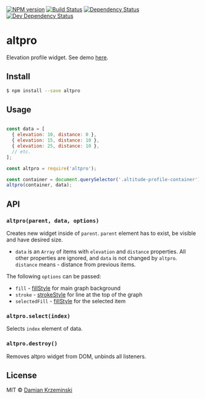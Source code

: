[![NPM version][npm-image]][npm-url]
[![Build Status][travis-image]][travis-url]
[![Dependency Status][deps-image]][deps-url]
[![Dev Dependency Status][deps-dev-image]][deps-dev-url]

# altpro

Elevation profile widget. See demo [here][demo].

## Install

```sh
$ npm install --save altpro
```

## Usage

```js

const data = [
  { elevation: 10, distance: 0 },
  { elevation: 15, distance: 10 },
  { elevation: 25, distance: 10 },
  // etc.
];

const altpro = require('altpro');

const container = document.querySelector('.altitude-profile-container');
altpro(container, data);

```

## API

### `altpro(parent, data, options)`

Creates new widget inside of `parent`. `parent` element has to exist, be visible and have desired size.

- `data` is an `Array` of items with `elevation` and `distance` properties. All other properties are
ignored, and `data` is not changed by `altpro`. `distance` means - distance from previous items.

The following `options` can be passed: 

- `fill` - [fillStyle] for main graph background
- `stroke` - [strokeStyle] for line at the top of the graph
- `selectedFill` - [fillStyle] for the selected item

### `altpro.select(index)`

Selects `index` element of data.

### `altpro.destroy()`

Removes altpro widget from DOM, unbinds all listeners.

## License

MIT © [Damian Krzeminski](https://pirxpilot.me)

[fillStyle]: https://developer.mozilla.org/en-US/docs/Web/API/CanvasRenderingContext2D/fillStyle
[strokeStyle]: https://developer.mozilla.org/en-US/docs/Web/API/CanvasRenderingContext2D/strokeStyle

[demo]: https://pirxpilot.github.io/altpro

[npm-image]: https://img.shields.io/npm/v/altpro.svg
[npm-url]: https://npmjs.org/package/altpro

[travis-url]: https://travis-ci.org/pirxpilot/altpro
[travis-image]: https://img.shields.io/travis/pirxpilot/altpro.svg

[deps-image]: https://img.shields.io/david/pirxpilot/altpro.svg
[deps-url]: https://david-dm.org/pirxpilot/altpro

[deps-dev-image]: https://img.shields.io/david/dev/pirxpilot/altpro.svg
[deps-dev-url]: https://david-dm.org/pirxpilot/altpro?type=dev
